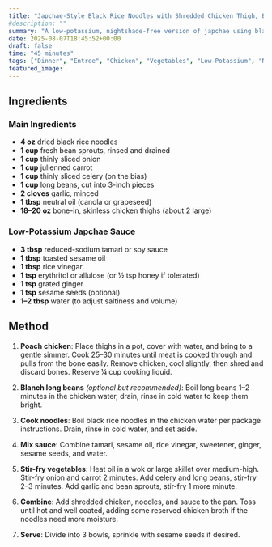```yaml
---
title: "Japchae-Style Black Rice Noodles with Shredded Chicken Thigh, Bean Sprouts, Celery & Long Beans"
#description: ""
summary: "A low-potassium, nightshade-free version of japchae using black rice noodles, poached chicken thighs, and fresh vegetables"
date: 2025-08-07T18:45:52+00:00
draft: false
time: "45 minutes"
tags: ["Dinner", "Entree", "Chicken", "Vegetables", "Low-Potassium", "Nightshade-Free"]
featured_image: 
---
```


## Ingredients

### Main Ingredients
- **4 oz** dried black rice noodles
- **1 cup** fresh bean sprouts, rinsed and drained
- **1 cup** thinly sliced onion
- **1 cup** julienned carrot
- **1 cup** thinly sliced celery (on the bias)
- **1 cup** long beans, cut into 3-inch pieces
- **2 cloves** garlic, minced
- **1 tbsp** neutral oil (canola or grapeseed)
- **18–20 oz** bone-in, skinless chicken thighs (about 2 large)

### Low-Potassium Japchae Sauce
- **3 tbsp** reduced-sodium tamari or soy sauce
- **1 tbsp** toasted sesame oil
- **1 tbsp** rice vinegar
- **1 tsp** erythritol or allulose (or ½ tsp honey if tolerated)
- **1 tsp** grated ginger
- **1 tsp** sesame seeds (optional)
- **1–2 tbsp** water (to adjust saltiness and volume)

## Method

1. **Poach chicken**: Place thighs in a pot, cover with water, and bring to a gentle simmer. Cook 25–30 minutes until meat is cooked through and pulls from the bone easily. Remove chicken, cool slightly, then shred and discard bones. Reserve ¼ cup cooking liquid.

1. **Blanch long beans** *(optional but recommended)*: Boil long beans 1–2 minutes in the chicken water, drain, rinse in cold water to keep them bright.

1. **Cook noodles**: Boil black rice noodles in the chicken water per package instructions. Drain, rinse in cold water, and set aside.

1. **Mix sauce**: Combine tamari, sesame oil, rice vinegar, sweetener, ginger, sesame seeds, and water.

1. **Stir-fry vegetables**: Heat oil in a wok or large skillet over medium-high. Stir-fry onion and carrot 2 minutes. Add celery and long beans, stir-fry 2–3 minutes. Add garlic and bean sprouts, stir-fry 1 more minute.

1. **Combine**: Add shredded chicken, noodles, and sauce to the pan. Toss until hot and well coated, adding some reserved chicken broth if the noodles need more moisture.

1. **Serve**: Divide into 3 bowls, sprinkle with sesame seeds if desired.
